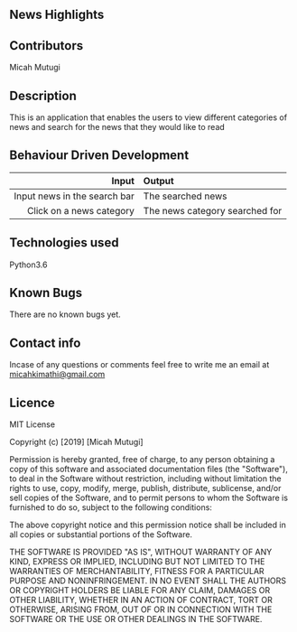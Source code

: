 ## News Highlights
## Contributors
Micah Mutugi
## Description
This is an application that enables the users to view different categories of news and search for the news that they would like to read
## Behaviour Driven Development
|     Input               |      Output                    |
|------------------------:|:-------------------------------|
|Input news in the search bar | The searched news          |
|Click on a news category |  The news category searched for|
## Technologies used 
Python3.6
## Known Bugs
There are no known bugs yet.
## Contact info
Incase of any questions or comments feel free to write me an email at micahkimathi@gmail.com
## Licence
MIT License

Copyright (c) [2019] [Micah Mutugi]

Permission is hereby granted, free of charge, to any person obtaining a copy
of this software and associated documentation files (the "Software"), to deal
in the Software without restriction, including without limitation the rights
to use, copy, modify, merge, publish, distribute, sublicense, and/or sell
copies of the Software, and to permit persons to whom the Software is
furnished to do so, subject to the following conditions:

The above copyright notice and this permission notice shall be included in all
copies or substantial portions of the Software.

THE SOFTWARE IS PROVIDED "AS IS", WITHOUT WARRANTY OF ANY KIND, EXPRESS OR
IMPLIED, INCLUDING BUT NOT LIMITED TO THE WARRANTIES OF MERCHANTABILITY,
FITNESS FOR A PARTICULAR PURPOSE AND NONINFRINGEMENT. IN NO EVENT SHALL THE
AUTHORS OR COPYRIGHT HOLDERS BE LIABLE FOR ANY CLAIM, DAMAGES OR OTHER
LIABILITY, WHETHER IN AN ACTION OF CONTRACT, TORT OR OTHERWISE, ARISING FROM,
OUT OF OR IN CONNECTION WITH THE SOFTWARE OR THE USE OR OTHER DEALINGS IN THE
SOFTWARE.